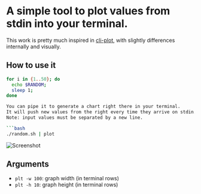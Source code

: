 A simple tool to plot values from stdin into your terminal.
===========================================================

This work is pretty much inspired in [cli-plot](https://github.com/Tabcorp/cli-plot), with
slightly differences internally and visually.


## How to use it

```bash
for i in {1..50}; do
  echo $RANDOM;
  sleep 1;
done

You can pipe it to generate a chart right there in your terminal.
It will push new values from the right every time they arrive on stdin.
Note: input values must be separated by a new line.

```bash
./random.sh | plot
```

![Screenshot](https://github.com/calvernaz/plt/master/plot.gif)

## Arguments

- `plt -w 100`: graph width (in terminal rows)
- `plt -h 10`: graph height (in terminal rows)
